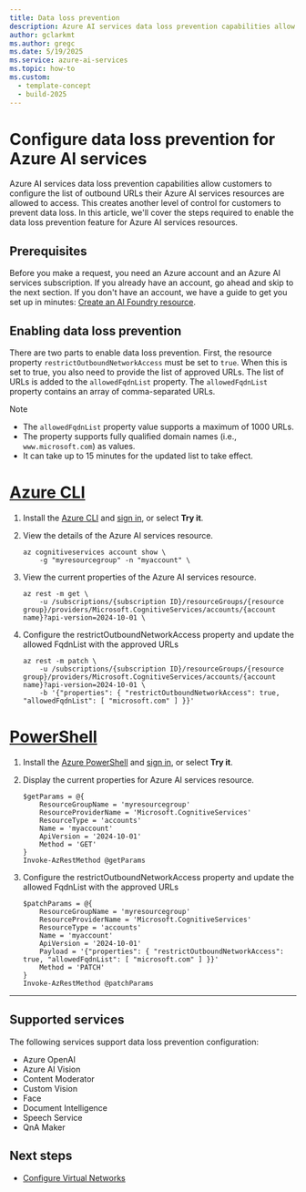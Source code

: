 ```yaml
---
title: Data loss prevention
description: Azure AI services data loss prevention capabilities allow customers to configure the list of outbound URLs their Azure AI services resources are allowed to access. This configuration creates another level of control for customers to prevent data loss.
author: gclarkmt
ms.author: gregc
ms.date: 5/19/2025
ms.service: azure-ai-services
ms.topic: how-to
ms.custom:
  - template-concept
  - build-2025
---
```


# Configure data loss prevention for Azure AI services

Azure AI services data loss prevention capabilities allow customers to configure the list of outbound URLs their Azure AI services resources are allowed to access. This creates another level of control for customers to prevent data loss. In this article, we'll cover the steps required to enable the data loss prevention feature for Azure AI services resources.

## Prerequisites

Before you make a request, you need an Azure account and an Azure AI services subscription. If you already have an account, go ahead and skip to the next section. If you don't have an account, we have a guide to get you set up in minutes: [Create an AI Foundry resource](multi-service-resource.md?pivots=azportal).

## Enabling data loss prevention

There are two parts to enable data loss prevention. First, the resource property `restrictOutboundNetworkAccess` must be set to `true`. When this is set to true, you also need to provide the list of approved URLs. The list of URLs is added to the `allowedFqdnList` property. The `allowedFqdnList` property contains an array of comma-separated URLs.

>[!NOTE]
>
> * The `allowedFqdnList`  property value supports a maximum of 1000 URLs.
> * The property supports fully qualified domain names (i.e., `www.microsoft.com`) as values.
> * It can take up to 15 minutes for the updated list to take effect. 

# [Azure CLI](#tab/azure-cli)

1. Install the [Azure CLI](/cli/azure/install-azure-cli) and [sign in](/cli/azure/authenticate-azure-cli), or select **Try it**.

1. View the details of the Azure AI services resource.

    ```azurecli-interactive
    az cognitiveservices account show \
        -g "myresourcegroup" -n "myaccount" \
    ```

1. View the current properties of the Azure AI services resource.

    ```azurecli-interactive
    az rest -m get \
        -u /subscriptions/{subscription ID}/resourceGroups/{resource group}/providers/Microsoft.CognitiveServices/accounts/{account name}?api-version=2024-10-01 \
    ```

1. Configure the restrictOutboundNetworkAccess property and update the allowed FqdnList with the approved URLs

    ```azurecli-interactive
    az rest -m patch \
        -u /subscriptions/{subscription ID}/resourceGroups/{resource group}/providers/Microsoft.CognitiveServices/accounts/{account name}?api-version=2024-10-01 \
        -b '{"properties": { "restrictOutboundNetworkAccess": true, "allowedFqdnList": [ "microsoft.com" ] }}'
    ```

# [PowerShell](#tab/powershell)

1. Install the [Azure PowerShell](/powershell/azure/install-azure-powershell) and [sign in](/powershell/azure/authenticate-azureps), or select **Try it**.

1. Display the current properties for Azure AI services resource.

    ```azurepowershell-interactive
    $getParams = @{
        ResourceGroupName = 'myresourcegroup'
        ResourceProviderName = 'Microsoft.CognitiveServices'
        ResourceType = 'accounts'
        Name = 'myaccount'
        ApiVersion = '2024-10-01'
        Method = 'GET'
    }
    Invoke-AzRestMethod @getParams
    ```

1. Configure the restrictOutboundNetworkAccess property and update the allowed FqdnList with the approved URLs

    ```azurepowershell-interactive
    $patchParams = @{
        ResourceGroupName = 'myresourcegroup'
        ResourceProviderName = 'Microsoft.CognitiveServices'
        ResourceType = 'accounts'
        Name = 'myaccount'
        ApiVersion = '2024-10-01'
        Payload = '{"properties": { "restrictOutboundNetworkAccess": true, "allowedFqdnList": [ "microsoft.com" ] }}'
        Method = 'PATCH'
    }
    Invoke-AzRestMethod @patchParams
    ```

---

## Supported services

The following services support data loss prevention configuration:

* Azure OpenAI
* Azure AI Vision
* Content Moderator
* Custom Vision
* Face
* Document Intelligence
* Speech Service
* QnA Maker


## Next steps

* [Configure Virtual Networks](cognitive-services-virtual-networks.md)
